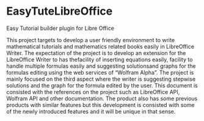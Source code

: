 EasyTuteLibreOffice
===================

Easy Tutorial builder plugin for Libre Office

This project targets to develop a user friendly environment to write mathematical tutorials and mathematics
related books easily in LibreOffice Writer.  The expectation of the project is to develop an extension for the LibreOffice Writer to has thefacility of inserting equations easily, facility to handle multiple formulas easily and suggesting solutionsand graphs for the formulas editing using the web services of “Wolfram Alpha”. The project is mainly
focused on the third aspect where the writer is suggesting stepwise solutions and the graph for the formula
edited by the user.
This document is consisted with the references on the project such as LibreOffice API, Wolfram API and
other documentation. The product also has some previous products with similar features but this
development is consisted with some of the newly introduced features and it will be unique in that sense.

